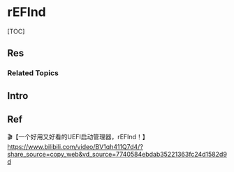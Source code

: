 # rEFInd

[TOC]



## Res
### Related Topics



## Intro


## Ref
🎬【一个好用又好看的UEFI启动管理器，rEFInd！】 https://www.bilibili.com/video/BV1qh411Q7d4/?share_source=copy_web&vd_source=7740584ebdab35221363fc24d1582d9d
